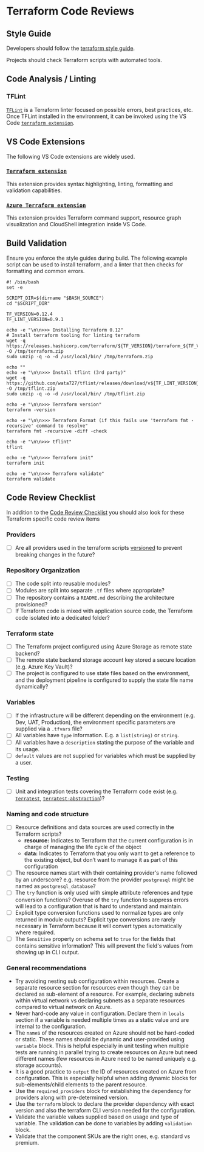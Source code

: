 # Terraform Code Reviews

## Style Guide

Developers should follow the [terraform style guide](https://github.com/jonbrouse/terraform-style-guide/blob/master/README.md).

Projects should check Terraform scripts with automated tools.

## Code Analysis / Linting

### TFLint

[`TFLint`](https://github.com/terraform-linters/tflint) is a Terraform linter focused on possible errors, best practices, etc. Once TFLint installed in the environment, it can be invoked using the VS Code [`terraform extension`](https://marketplace.visualstudio.com/items?itemName=mauve.terraform).

## VS Code Extensions

The following VS Code extensions are widely used.

### [`Terraform extension`](https://marketplace.visualstudio.com/items?itemName=mauve.terraform)

This extension provides syntax highlighting, linting, formatting and validation capabilities.

### [`Azure Terraform extension`](https://marketplace.visualstudio.com/items?itemName=ms-azuretools.vscode-azureterraform)

This extension provides Terraform command support, resource graph visualization and CloudShell integration inside VS Code.

## Build Validation

Ensure you enforce the style guides during build. The following example script can be used to install terraform, and a linter that
then checks for formatting and common errors.

```shell
#! /bin/bash
set -e

SCRIPT_DIR=$(dirname "$BASH_SOURCE")
cd "$SCRIPT_DIR"

TF_VERSION=0.12.4
TF_LINT_VERSION=0.9.1

echo -e "\n\n>>> Installing Terraform 0.12"
# Install terraform tooling for linting terraform
wget -q https://releases.hashicorp.com/terraform/${TF_VERSION}/terraform_${TF_VERSION}_linux_amd64.zip -O /tmp/terraform.zip
sudo unzip -q -o -d /usr/local/bin/ /tmp/terraform.zip

echo ""
echo -e "\n\n>>> Install tflint (3rd party)"
wget -q https://github.com/wata727/tflint/releases/download/v${TF_LINT_VERSION}/tflint_linux_amd64.zip -O /tmp/tflint.zip
sudo unzip -q -o -d /usr/local/bin/ /tmp/tflint.zip

echo -e "\n\n>>> Terraform version"
terraform -version

echo -e "\n\n>>> Terraform Format (if this fails use 'terraform fmt -recursive' command to resolve"
terraform fmt -recursive -diff -check

echo -e "\n\n>>> tflint"
tflint

echo -e "\n\n>>> Terraform init"
terraform init

echo -e "\n\n>>> Terraform validate"
terraform validate
```

## Code Review Checklist

In addition to the [Code Review Checklist](../process-guidance/reviewer-guidance.md) you should also look for these Terraform specific code review items

### Providers

* [ ] Are all providers used in the terraform scripts [versioned](https://www.terraform.io/language/providers/requirements#best-practices-for-provider-versions) to prevent breaking changes in the future?

### Repository Organization

* [ ] The code split into reusable modules?
* [ ] Modules are split into separate `.tf` files where appropriate?
* [ ] The repository contains a `README.md` describing the architecture provisioned?
* [ ] If Terraform code is mixed with application source code, the Terraform code isolated into a dedicated folder?

### Terraform state

* [ ] The Terraform project configured using Azure Storage as remote state backend?
* [ ] The remote state backend storage account key stored a secure location (e.g. Azure Key Vault)?
* [ ] The project is configured to use state files based on the environment, and the deployment pipeline is configured to supply the state file name dynamically?

### Variables

* [ ] If the infrastructure will be different depending on the environment (e.g. Dev, UAT, Production), the environment specific parameters are supplied via a `.tfvars` file?
* [ ] All variables have `type` information. E.g. a `list(string)` or `string`.
* [ ] All variables have a `description` stating the purpose of the variable and its usage.
* [ ] `default` values are not supplied for variables which must be supplied by a user.

### Testing

* [ ] Unit and integration tests covering the Terraform code exist (e.g. [`Terratest`](https://terratest.gruntwork.io/), [`terratest-abstraction`](https://github.com/microsoft/terratest-abstraction))?

### Naming and code structure

* [ ] Resource definitions and data sources are used correctly in the Terraform scripts?
  * **resource:** Indicates to Terraform that the current configuration is in charge of managing the life cycle of the object
  * **data:** Indicates to Terraform that you only want to get a reference to the existing object, but don’t want to manage it as part of this configuration
* [ ] The resource names start with their containing provider's name followed by an underscore? e.g. resource from the provider `postgresql` might be named as `postgresql_database`?
* [ ] The `try` function is only used with simple attribute references and type conversion functions? Overuse of the `try` function to suppress errors will lead to a configuration that is hard to understand and maintain.
* [ ] Explicit type conversion functions used to normalize types are only returned in module outputs? Explicit type conversions are rarely necessary in Terraform because it will convert types automatically where required.
* [ ] The `Sensitive` property on schema set to `true` for the fields that contains sensitive information? This will prevent the field's values from showing up in CLI output.

### General recommendations

* Try avoiding nesting sub configuration within resources. Create a separate resource section for resources even though they can be declared as sub-element of a resource. For example, declaring subnets within virtual network vs declaring subnets as a separate resources compared to virtual network on Azure.
* Never hard-code any value in configuration. Declare them in `locals` section if a variable is needed multiple times as a static value and are internal to the configuration.
* The `name`s of the resources created on Azure should not be hard-coded or static. These names should be dynamic and user-provided using `variable` block. This is helpful especially in unit testing when multiple tests are running in parallel trying to create resources on Azure but need different names (few resources in Azure need to be named uniquely e.g. storage accounts).
* It is a good practice to `output` the ID of resources created on Azure from configuration. This is especially helpful when adding dynamic blocks for sub-elements/child elements to the parent resource.
* Use the `required_providers` block for establishing the dependency for providers along with pre-determined version.
* Use the `terraform` block to declare the provider dependency with exact version and also the terraform CLI version needed for the configuration.
* Validate the variable values supplied based on usage and type of variable. The validation can be done to variables by adding `validation` block.
* Validate that the component SKUs are the right ones, e.g. standard vs premium.
